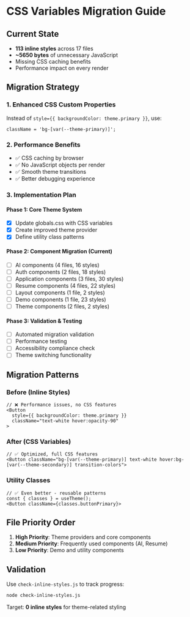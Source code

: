 # CSS Variables Migration Guide

## Current State

- **113 inline styles** across 17 files
- **~5650 bytes** of unnecessary JavaScript
- Missing CSS caching benefits
- Performance impact on every render

## Migration Strategy

### 1. Enhanced CSS Custom Properties

Instead of `style={{ backgroundColor: theme.primary }}`, use:

```tsx
className = 'bg-[var(--theme-primary)]';
```

### 2. Performance Benefits

- ✅ CSS caching by browser
- ✅ No JavaScript objects per render
- ✅ Smooth theme transitions
- ✅ Better debugging experience

### 3. Implementation Plan

#### Phase 1: Core Theme System

- [x] Update globals.css with CSS variables
- [x] Create improved theme provider
- [x] Define utility class patterns

#### Phase 2: Component Migration (Current)

- [ ] AI components (4 files, 16 styles)
- [ ] Auth components (2 files, 18 styles)
- [ ] Application components (3 files, 30 styles)
- [ ] Resume components (4 files, 22 styles)
- [ ] Layout components (1 file, 2 styles)
- [ ] Demo components (1 file, 23 styles)
- [ ] Theme components (2 files, 2 styles)

#### Phase 3: Validation & Testing

- [ ] Automated migration validation
- [ ] Performance testing
- [ ] Accessibility compliance check
- [ ] Theme switching functionality

## Migration Patterns

### Before (Inline Styles)

```tsx
// ❌ Performance issues, no CSS features
<Button
  style={{ backgroundColor: theme.primary }}
  className="text-white hover:opacity-90"
>
```

### After (CSS Variables)

```tsx
// ✅ Optimized, full CSS features
<Button className="bg-[var(--theme-primary)] text-white hover:bg-[var(--theme-secondary)] transition-colors">
```

### Utility Classes

```tsx
// ✅ Even better - reusable patterns
const { classes } = useTheme();
<Button className={classes.buttonPrimary}>
```

## File Priority Order

1. **High Priority**: Theme providers and core components
2. **Medium Priority**: Frequently used components (AI, Resume)
3. **Low Priority**: Demo and utility components

## Validation

Use `check-inline-styles.js` to track progress:

```bash
node check-inline-styles.js
```

Target: **0 inline styles** for theme-related styling
